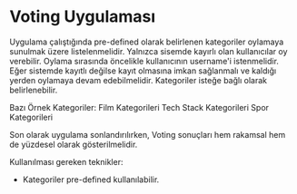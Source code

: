 # Voting Uygulaması 
Uygulama çalıştığında pre-defined olarak belirlenen kategoriler oylamaya sunulmak üzere listelenmelidir.
Yalnızca sisemde kayırlı olan kullanıcılar oy verebilir. Oylama sırasında öncelikle kullanıcının username'i istenmelidir. Eğer sistemde kayıtlı değilse kayıt olmasına imkan sağlanmalı ve kaldığı yerden oylamaya devam edebilmelidir. 
Kategoriler isteğe bağlı olarak belirlenebilir. 

Bazı Örnek Kategoriler:
Film Kategorileri
Tech Stack Kategorileri
Spor Kategorileri

Son olarak uygulama sonlandırılırken, Voting sonuçları hem rakamsal hem de yüzdesel olarak gösterilmelidir. 

Kullanılması gereken teknikler:
* Kategoriler pre-defined kullanılabilir.
